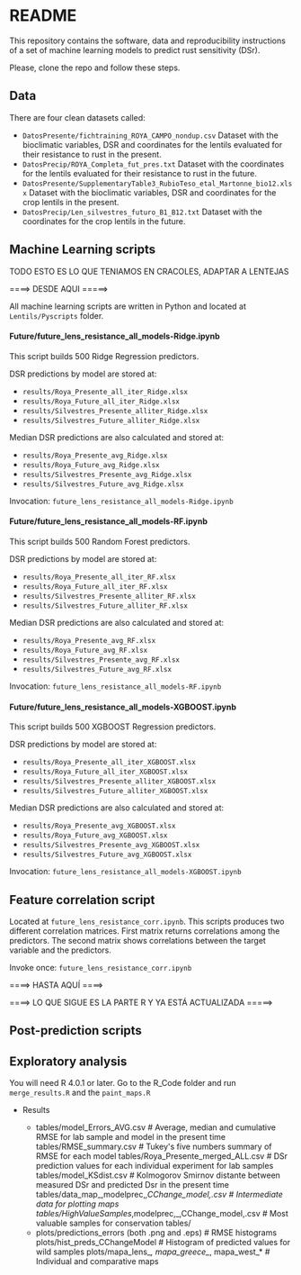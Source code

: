 # README #

This repository contains the software, data and reproducibility instructions of a set of machine learning models to predict rust sensitivity (DSr).

Please, clone the repo and follow these steps.

## Data

There are four clean datasets called:
* `DatosPresente/fichtraining_ROYA_CAMPO_nondup.csv` Dataset with the bioclimatic variables, DSR and coordinates for the lentils evaluated for their resistance to rust in the present.
* `DatosPrecip/ROYA_Completa_fut_pres.txt` Dataset with the coordinates for the lentils evaluated for their resistance to rust in the future.
* `DatosPresente/SupplementaryTable3_RubioTeso_etal_Martonne_bio12.xlsx` Dataset with the bioclimatic variables, DSR and coordinates for the crop lentils in the present.
* `DatosPrecip/Len_silvestres_futuro_B1_B12.txt` Dataset with the coordinates for the crop lentils in the future.



## Machine Learning scripts


TODO ESTO ES LO QUE TENIAMOS EN CRACOLES, ADAPTAR A LENTEJAS

====> DESDE AQUI =====>

All machine learning scripts are written in Python and located at `Lentils/Pyscripts` folder.

#### Future/future_lens_resistance_all_models-Ridge.ipynb

This script builds 500 Ridge Regression predictors.

DSR predictions by model are stored at:
* `results/Roya_Presente_all_iter_Ridge.xlsx` 
* `results/Roya_Future_all_iter_Ridge.xlsx`
* `results/Silvestres_Presente_alliter_Ridge.xlsx`
* `results/Silvestres_Future_alliter_Ridge.xlsx`

Median DSR predictions are also calculated and stored at:
* `results/Roya_Presente_avg_Ridge.xlsx` 
* `results/Roya_Future_avg_Ridge.xlsx`
* `results/Silvestres_Presente_avg_Ridge.xlsx`
* `results/Silvestres_Future_avg_Ridge.xlsx`

Invocation: `future_lens_resistance_all_models-Ridge.ipynb`

#### Future/future_lens_resistance_all_models-RF.ipynb

This script builds 500 Random Forest predictors.

DSR predictions by model are stored at:
* `results/Roya_Presente_all_iter_RF.xlsx` 
* `results/Roya_Future_all_iter_RF.xlsx`
* `results/Silvestres_Presente_alliter_RF.xlsx`
* `results/Silvestres_Future_alliter_RF.xlsx`

Median DSR predictions are also calculated and stored at:
* `results/Roya_Presente_avg_RF.xlsx` 
* `results/Roya_Future_avg_RF.xlsx`
* `results/Silvestres_Presente_avg_RF.xlsx`
* `results/Silvestres_Future_avg_RF.xlsx`

Invocation: `future_lens_resistance_all_models-RF.ipynb`

#### Future/future_lens_resistance_all_models-XGBOOST.ipynb

This script builds 500 XGBOOST Regression predictors.

DSR predictions by model are stored at:
* `results/Roya_Presente_all_iter_XGBOOST.xlsx` 
* `results/Roya_Future_all_iter_XGBOOST.xlsx`
* `results/Silvestres_Presente_alliter_XGBOOST.xlsx`
* `results/Silvestres_Future_alliter_XGBOOST.xlsx`

Median DSR predictions are also calculated and stored at:
* `results/Roya_Presente_avg_XGBOOST.xlsx` 
* `results/Roya_Future_avg_XGBOOST.xlsx`
* `results/Silvestres_Presente_avg_XGBOOST.xlsx`
* `results/Silvestres_Future_avg_XGBOOST.xlsx`

Invocation: `future_lens_resistance_all_models-XGBOOST.ipynb`


## Feature correlation script

Located at `future_lens_resistance_corr.ipynb`. This scripts produces two different correlation matrices. First matrix returns
correlations among the predictors. The second matrix shows correlations between the target variable and the predictors.

Invoke once: `future_lens_resistance_corr.ipynb`


====> HASTA AQUÍ ====>


====> LO QUE SIGUE ES LA PARTE R Y YA ESTÁ ACTUALIZADA =====>



## Post-prediction scripts

## Exploratory analysis

You will need R 4.0.1 or later. Go to the R_Code folder and run `merge_results.R` and the `paint_maps.R`

- Results 

  * tables/model_Errors_AVG.csv              # Average, median and cumulative RMSE for lab sample and model in the present time
    tables/RMSE_summary.csv                  # Tukey's five numbers summary of RMSE for each model
    tables/Roya_Presente_merged_ALL.csv      # DSr prediction values for each individual experiment for lab samples
    tables/model_KSdist.csv                  # Kolmogorov Smirnov distante between measured DSr and predicted Dsr in the present time
    tables/data_map_,modelprec,_,CChange_model,.csv  # Intermediate data for plotting maps
    tables/HighValueSamples_,modelprec,_,CChange_model,.csv # Most valuable samples for conservation
    tables/
  * plots/predictions_errors (both .png and .eps) # RMSE histograms
    plots/hist_preds_CChangeModel            # Histogram of predicted values for wild samples 
    plots/mapa_lens_*, mapa_greece_*, mapa_west_* # Individual and comparative maps
    
